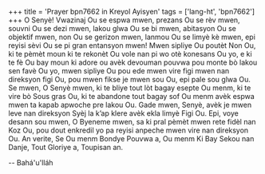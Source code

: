 +++
title = 'Prayer bpn7662 in Kreyol Ayisyen'
tags = ['lang-ht', 'bpn7662']
+++
O Senyè! Vwazinaj Ou se espwa mwen, prezans Ou se rèv mwen, souvni Ou se dezi mwen, lakou glwa Ou se bi mwen, abitasyon Ou se objektif mwen, non Ou se gerizon mwen, lanmou Ou se limyè kè mwen, epi reyisi sèvi Ou se pi gran entansyon mwen! Mwen sipliye Ou poutèt Non Ou, ki te pèmèt moun ki te rekonèt Ou vole nan pi wo otè konesans Ou yo, e ki te fè Ou bay moun ki adore ou avèk devouman pouvwa pou monte bò lakou sen favè Ou yo, mwen sipliye Ou pou ede mwen vire figi mwen nan direksyon figi Ou, pou mwen fikse je mwen sou Ou, epi pale sou glwa Ou. 
Se mwen, O Senyè mwen, ki te bliye tout lòt bagay esepte Ou menm, ki te vire bò Sous gras Ou, ki te abandone tout bagay sof Ou menm avèk espwa mwen ta kapab apwoche pre lakou Ou. Gade mwen, Senyè, avèk je mwen leve nan direksyon Syèj la k’ap klere avèk ekla limyè Figi Ou. Epi, voye desann sou mwen, O Byeneme mwen, sa ki pral pèmèt mwen rete fidèl nan Koz Ou, pou dout enkredil yo pa reyisi anpeche mwen vire nan direksyon Ou. 
An verite, Se Ou menm Bondye Pouvwa a, Ou menm Ki Bay Sekou nan Danje, Tout Gloriye a, Toupisan an.

-- Bahá'u'lláh
